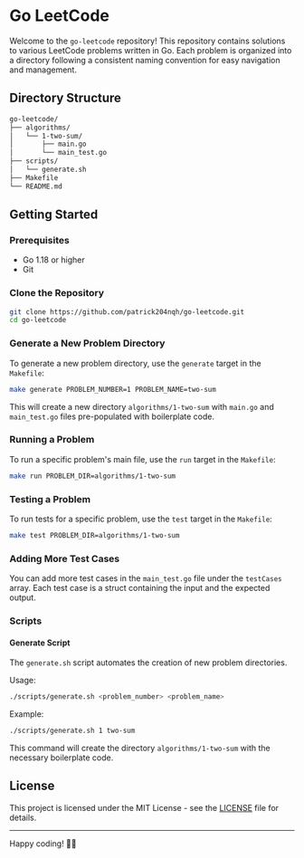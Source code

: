 # Go LeetCode

Welcome to the `go-leetcode` repository! This repository contains solutions to various LeetCode problems written in Go. Each problem is organized into a directory following a consistent naming convention for easy navigation and management.

## Directory Structure

```bash
go-leetcode/
├── algorithms/
│   └── 1-two-sum/
│       ├── main.go
│       └── main_test.go
├── scripts/
│   └── generate.sh
├── Makefile
└── README.md
```

## Getting Started

### Prerequisites

- Go 1.18 or higher
- Git

### Clone the Repository

```sh
git clone https://github.com/patrick204nqh/go-leetcode.git
cd go-leetcode
```

### Generate a New Problem Directory

To generate a new problem directory, use the `generate` target in the `Makefile`:

```sh
make generate PROBLEM_NUMBER=1 PROBLEM_NAME=two-sum
```

This will create a new directory `algorithms/1-two-sum` with `main.go` and `main_test.go` files pre-populated with boilerplate code.

### Running a Problem

To run a specific problem's main file, use the `run` target in the `Makefile`:

```sh
make run PROBLEM_DIR=algorithms/1-two-sum
```

### Testing a Problem

To run tests for a specific problem, use the `test` target in the `Makefile`:

```sh
make test PROBLEM_DIR=algorithms/1-two-sum
```

### Adding More Test Cases

You can add more test cases in the `main_test.go` file under the `testCases` array. Each test case is a struct containing the input and the expected output.

### Scripts

#### Generate Script

The `generate.sh` script automates the creation of new problem directories.

Usage:

```sh
./scripts/generate.sh <problem_number> <problem_name>
```

Example:

```sh
./scripts/generate.sh 1 two-sum
```

This command will create the directory `algorithms/1-two-sum` with the necessary boilerplate code.

## License

This project is licensed under the MIT License - see the [LICENSE](https://github.com/patrick204nqh/go-leetcode/tree/main?tab=MIT-1-ov-file) file for details.

---

Happy coding! 🔨🚀
